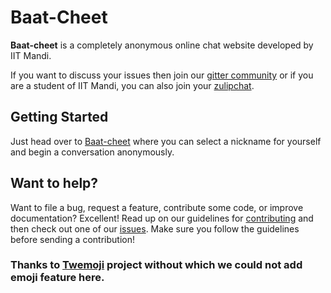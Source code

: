 # Baat-Cheet

**Baat-cheet** is a completely anonymous online chat website developed by IIT Mandi.

If you want to discuss your issues then join our [gitter community](https://gitter.im/Baat-Cheet-IIT/community) or if you are a student of IIT Mandi, you can also join your [zulipchat](https://kamandprompt.zulipchat.com/#narrow/stream/201590-Baat-Cheet.20Project).

## Getting Started
Just head over to [Baat-cheet](http://baat-cheet-iit.herokuapp.com/) where you can select a nickname for yourself and begin a conversation anonymously.


## Want to help?

Want to file a bug, request a feature, contribute some code, or improve documentation? Excellent! Read up on our guidelines for [contributing](CONTRIBUTING.md) and then check out one of our [issues](https://github.com/KamandPrompt/baat-cheet/issues). Make sure you follow the guidelines before sending a contribution!

### Thanks to [Twemoji](https://twemoji.twitter.com/) project without which we could not add emoji feature here.
